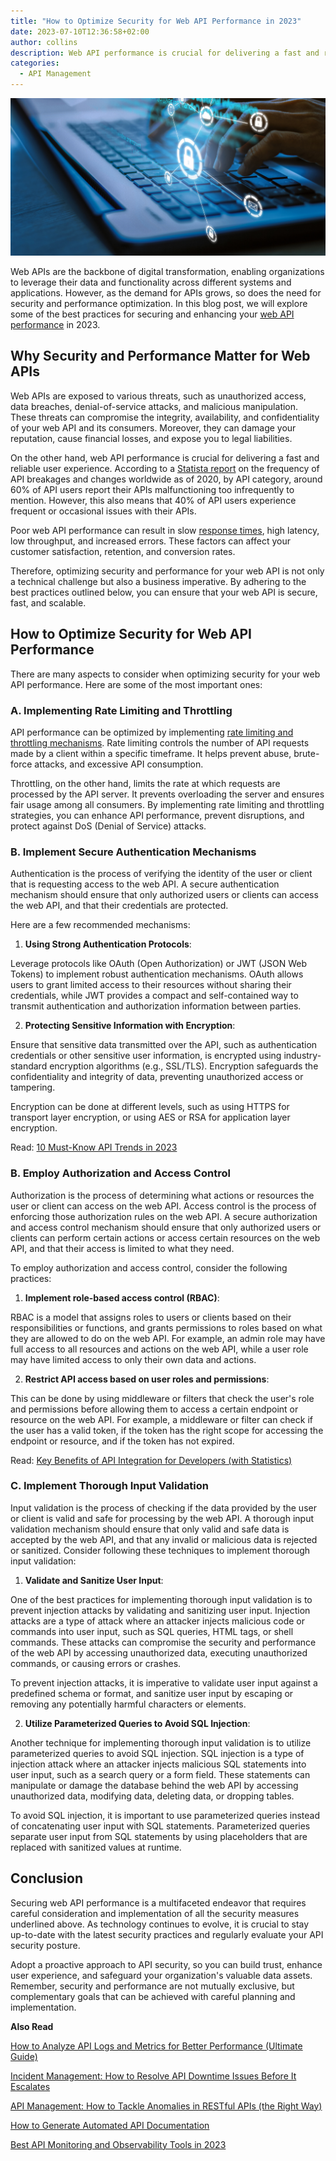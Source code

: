 ```yaml
---
title: "How to Optimize Security for Web API Performance in 2023"
date: 2023-07-10T12:36:58+02:00
author: collins
description: Web API performance is crucial for delivering a fast and reliable user experience.
categories:
  - API Management
---
```


![Optimizing API security](./apitoolkitblog.png)

Web APIs are the backbone of digital transformation, enabling organizations to leverage their data and functionality across different systems and applications. However, as the demand for APIs grows, so does the need for security and performance optimization. In this blog post, we will explore some of the best practices for securing and enhancing your [web API performance](https://apitoolkit.io/blog/web-api-performance/) in 2023.

## Why Security and Performance Matter for Web APIs

Web APIs are exposed to various threats, such as unauthorized access, data breaches, denial-of-service attacks, and malicious manipulation. These threats can compromise the integrity, availability, and confidentiality of your web API and its consumers. Moreover, they can damage your reputation, cause financial losses, and expose you to legal liabilities.

On the other hand, web API performance is crucial for delivering a fast and reliable user experience. According to a [Statista report](https://nordicapis.com/20-impressive-api-economy-statistics/) on the frequency of API breakages and changes worldwide as of 2020, by API category, around 60% of API users report their APIs malfunctioning too infrequently to mention. However, this also means that 40% of API users experience frequent or occasional issues with their APIs.

Poor web API performance can result in slow [response times](https://apitoolkit.io/api-performance-monitoring-and-compliance/), high latency, low throughput, and increased errors. These factors can affect your customer satisfaction, retention, and conversion rates.

Therefore, optimizing security and performance for your web API is not only a technical challenge but also a business imperative. By adhering to the best practices outlined below, you can ensure that your web API is secure, fast, and scalable.

## How to Optimize Security for Web API Performance

There are many aspects to consider when optimizing security for your web API performance. Here are some of the most important ones:

### A. Implementing Rate Limiting and Throttling

API performance can be optimized by implementing [rate limiting and throttling mechanisms](https://apitoolkit.io/blog/web-api-performance/). Rate limiting controls the number of API requests made by a client within a specific timeframe. It helps prevent abuse, brute-force attacks, and excessive API consumption.

Throttling, on the other hand, limits the rate at which requests are processed by the API server. It prevents overloading the server and ensures fair usage among all consumers. By implementing rate limiting and throttling strategies, you can enhance API performance, prevent disruptions, and protect against DoS (Denial of Service) attacks.

### B. Implement Secure Authentication Mechanisms

Authentication is the process of verifying the identity of the user or client that is requesting access to the web API. A secure authentication mechanism should ensure that only authorized users or clients can access the web API, and that their credentials are protected.

Here are a few recommended mechanisms:

1. **Using Strong Authentication Protocols**:

Leverage protocols like OAuth (Open Authorization) or JWT (JSON Web Tokens) to implement robust authentication mechanisms. OAuth allows users to grant limited access to their resources without sharing their credentials, while JWT provides a compact and self-contained way to transmit authentication and authorization information between parties.

2. **Protecting Sensitive Information with Encryption**:

Ensure that sensitive data transmitted over the API, such as authentication credentials or other sensitive user information, is encrypted using industry-standard encryption algorithms (e.g., SSL/TLS). Encryption safeguards the confidentiality and integrity of data, preventing unauthorized access or tampering.

Encryption can be done at different levels, such as using HTTPS for transport layer encryption, or using AES or RSA for application layer encryption.

Read: [10 Must-Know API Trends in 2023](https://apitoolkit.io/blog/api-trends/)

### B. Employ Authorization and Access Control

Authorization is the process of determining what actions or resources the user or client can access on the web API. Access control is the process of enforcing those authorization rules on the web API. A secure authorization and access control mechanism should ensure that only authorized users or clients can perform certain actions or access certain resources on the web API, and that their access is limited to what they need.

To employ authorization and access control, consider the following practices:

1. **Implement role-based access control (RBAC)**:

RBAC is a model that assigns roles to users or clients based on their responsibilities or functions, and grants permissions to roles based on what they are allowed to do on the web API. For example, an admin role may have full access to all resources and actions on the web API, while a user role may have limited access to only their own data and actions.

2. **Restrict API access based on user roles and permissions**:

This can be done by using middleware or filters that check the user's role and permissions before allowing them to access a certain endpoint or resource on the web API. For example, a middleware or filter can check if the user has a valid token, if the token has the right scope for accessing the endpoint or resource, and if the token has not expired.

Read: [Key Benefits of API Integration for Developers (with Statistics)](https://apitoolkit.io/blog/benefits-of-api-integration/)

### C. Implement Thorough Input Validation

Input validation is the process of checking if the data provided by the user or client is valid and safe for processing by the web API. A thorough input validation mechanism should ensure that only valid and safe data is accepted by the web API, and that any invalid or malicious data is rejected or sanitized.
Consider following these techniques to implement thorough input validation:

1. **Validate and Sanitize User Input**:

One of the best practices for implementing thorough input validation is to prevent injection attacks by validating and sanitizing user input. Injection attacks are a type of attack where an attacker injects malicious code or commands into user input, such as SQL queries, HTML tags, or shell commands. These attacks can compromise the security and performance of the web API by accessing unauthorized data, executing unauthorized commands, or causing errors or crashes.

To prevent injection attacks, it is imperative to validate user input against a predefined schema or format, and sanitize user input by escaping or removing any potentially harmful characters or elements.

2. **Utilize Parameterized Queries to Avoid SQL Injection**:

Another technique for implementing thorough input validation is to utilize parameterized queries to avoid SQL injection. SQL injection is a type of injection attack where an attacker injects malicious SQL statements into user input, such as a search query or a form field. These statements can manipulate or damage the database behind the web API by accessing unauthorized data, modifying data, deleting data, or dropping tables.

To avoid SQL injection, it is important to use parameterized queries instead of concatenating user input with SQL statements. Parameterized queries separate user input from SQL statements by using placeholders that are replaced with sanitized values at runtime.

## Conclusion

Securing web API performance is a multifaceted endeavor that requires careful consideration and implementation of all the security measures underlined above. As technology continues to evolve, it is crucial to stay up-to-date with the latest security practices and regularly evaluate your API security posture.

Adopt a proactive approach to API security, so you can build trust, enhance user experience, and safeguard your organization's valuable data assets. Remember, security and performance are not mutually exclusive, but complementary goals that can be achieved with careful planning and implementation.

**Also Read**

[How to Analyze API Logs and Metrics for Better Performance (Ultimate Guide)](https://apitoolkit.io/blog/api-logs-and-metrics/)

[Incident Management: How to Resolve API Downtime Issues Before It Escalates](https://apitoolkit.io/blog/api-downtime/)

[API Management: How to Tackle Anomalies in RESTful APIs (the Right Way)](https://apitoolkit.io/blog/anomalies-in-restful-apis/)

[How to Generate Automated API Documentation](https://apitoolkit.io/blog/how-to-generate-automated-api-documentation/)

[Best API Monitoring and Observability Tools in 2023](https://apitoolkit.io/blog/best-api-monitoring-and-observability-tools/)